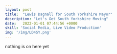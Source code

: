```yaml
---
layout: post
title:  "Lewis Dagnall for South Yorkshire Mayor"
description: "Let's Get South Yorkshire Moving"
date:   2022-01-01 07:44:56 +0000
skill: 'Social Media, Live Video Production'
img: '/img/LD4SY.png'
---
```


nothing is on here yet
